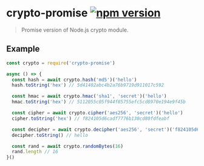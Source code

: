 # crypto-promise [![npm version](http://img.shields.io/npm/v/crypto-promise.svg?style=flat-square)](https://www.npmjs.org/package/crypto-promise)

> Promise version of Node.js crypto module.

Example
-------

```js
const crypto = require('crypto-promise')

async () => {
  const hash = await crypto.hash('md5')('hello')
  hash.toString('hex') // 5d41402abc4b2a76b9719d911017c592

  const hmac = await crypto.hmac('sha1', 'secret')('hello')
  hmac.toString('hex') // 5112055c05f944f85755efc5cd8970e194e9f45b

  const cipher = await crypto.cipher('aes256', 'secret')('hello')
  cipher.toString('hex') // f824105d6cadf7776b130cd80fdfeabf

  const decipher = await crypto.decipher('aes256', 'secret')('f824105d6cadf7776b130cd80fdfeabf', 'hex')
  decipher.toString() // hello

  const rand = await crypto.randomBytes(16)
  rand.length // 16
}()
```
